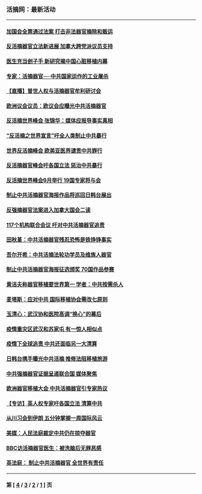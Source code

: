 ### 活摘网：最新活动
---
#### [加国会全票通过法案 打击非法器官摘除和贩运](../../pages/nf5883/n13884924.md?04090430) 
#### [反活摘器官立法新进展 加拿大跨党派议员支持](../../pages/nf5883/n13876061.md?04090430) 
#### [医生充当刽子手 新研究揭中国心脏移植内幕](../../pages/nf5883/n13772291.md?04090430) 
#### [专家：活摘器官──中共国家运作的工业屠杀](../../pages/nf5883/n13761178.md?04090430) 
#### [【直播】普世人权与活摘器官牟利研讨会](../../pages/nf5883/n13425146.md?04090430) 
#### [欧洲议会议员：欧议会应曝光中共活摘器官](../../pages/nf5883/n13336571.md?04090430) 
#### [反活摘世界峰会 张锦华：媒体应报导事实真相](../../pages/nf5883/n13278502.md?04090430) 
#### [“反活摘之世界宣言”吁全人类制止中共暴行](../../pages/nf5883/n13259730.md?04090430) 
#### [世界反活摘峰会 欧美亚医界谴责中共罪行](../../pages/nf5883/n13253550.md?04090430) 
#### [反活摘器官峰会吁各国立法 惩治中共暴行](../../pages/nf5883/n13245052.md?04090430) 
#### [反活摘世界峰会9月举行 19国专家将与会](../../pages/nf5883/n13201492.md?04090430) 
#### [制止中共活摘器官海报作品将巡回日韩台展出](../../pages/nf5883/n13177791.md?04090430) 
#### [反强摘器官法案进入加拿大国会二读](../../pages/nf5883/n13033450.md?04090430) 
#### [117个机构联合会议 吁对中共活摘器官追责](../../pages/nf5883/n12775087.md?04090430) 
#### [田秋堇：中共活摘器官残忍恐怖是铁铮铮事实](../../pages/nf5883/n12702148.md?04090430) 
#### [吾尔开希：中共活摘法轮功学员及维族人器官](../../pages/nf5883/n12693197.md?04090430) 
#### [制止中共活摘器官海报征选颁奖 70国作品参赛](../../pages/nf5883/n12692050.md?04090430) 
#### [黄洁夫称器官移植要世界第一 学者：中共按需杀人](../../pages/nf5883/n12572329.md?04090430) 
#### [麦塔斯：应对中共 国际移植协会需改七原则](../../pages/nf5883/n12514711.md?04090430) 
#### [玉清心：武汉协和医院高调“换心”的幕后](../../pages/nf5883/n12298730.md?04090430) 
#### [疫情重灾区武汉和苏家屯 有一惊人相似点](../../pages/nf5883/n12150824.md?04090430) 
#### [疫情下全球追责 中共还面临另一大清算](../../pages/nf5883/n12070397.md?04090430) 
#### [日韩台携手曝光中共活摘 推修法阻移植旅游](../../pages/nf5883/n11712046.md?04090430) 
#### [中共强摘器官证据呈递联合国 媒体聚焦](../../pages/nf5883/n11546426.md?04090430) 
#### [欧洲器官移植大会 中共活摘器官引专家热议](../../pages/nf5883/n11539095.md?04090430) 
#### [【专访】英人权专家吁各国立法 清算中共](../../pages/nf5883/n11367315.md?04090430) 
#### [从川习会到伊朗 五分钟掌握一周国际风云](../../pages/nf5883/n11338520.md?04090430) 
#### [美媒：人民法庭裁定中共仍在掠夺器官](../../pages/nf5883/n11334897.md?04090430) 
#### [BBC访活摘器官医生：被洗脑后无罪恶感](../../pages/nf5883/n11335935.md?04090430) 
#### [英法庭： 制止中共活摘器官 全世界有责任](../../pages/nf5883/n11330691.md?04090430) 

---
#### 第 [ [4](./4.md?04090430) / [3](./3.md?04090430) / [2](./2.md?04090430) / [1](./1.md?04090430) ] 页
